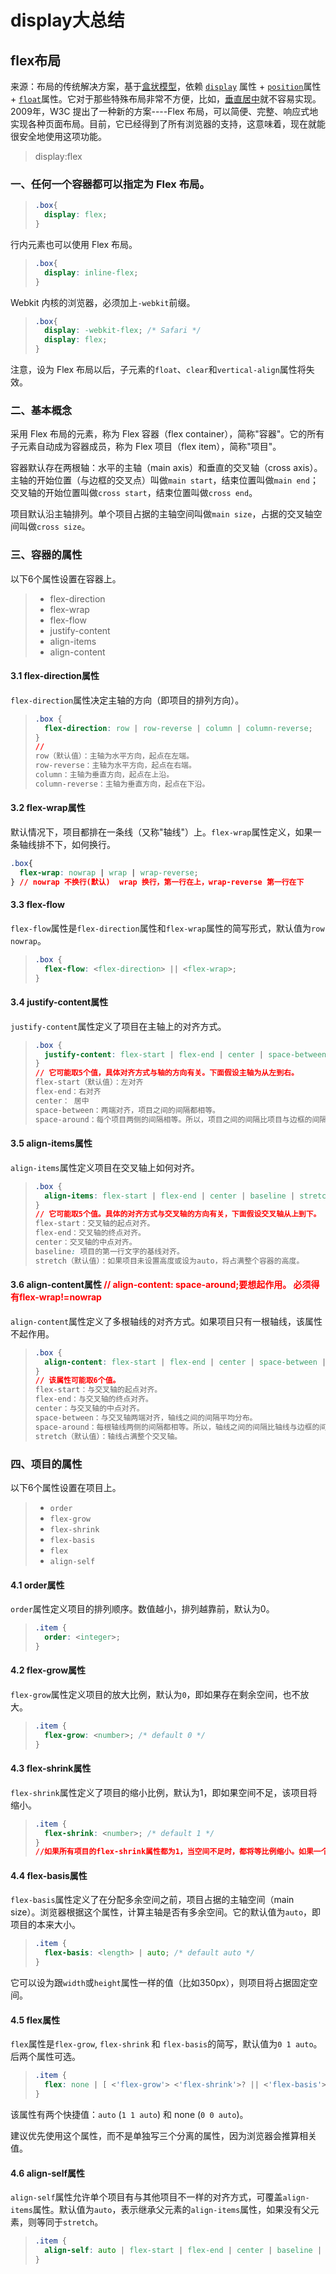 # display大总结

## flex布局

来源：布局的传统解决方案，基于[盒状模型](https://developer.mozilla.org/en-US/docs/Web/CSS/box_model)，依赖 [`display`](https://developer.mozilla.org/en-US/docs/Web/CSS/display) 属性 + [`position`](https://developer.mozilla.org/en-US/docs/Web/CSS/position)属性 + [`float`](https://developer.mozilla.org/en-US/docs/Web/CSS/float)属性。它对于那些特殊布局非常不方便，比如，[垂直居中](https://css-tricks.com/centering-css-complete-guide/)就不容易实现。2009年，W3C 提出了一种新的方案----Flex 布局，可以简便、完整、响应式地实现各种页面布局。目前，它已经得到了所有浏览器的支持，这意味着，现在就能很安全地使用这项功能。

>  display:flex

### 一、任何一个容器都可以指定为 Flex 布局。

> ```css
> .box{
>   display: flex;
> }
> ```

行内元素也可以使用 Flex 布局。

> ```css
> .box{
>   display: inline-flex;
> }
> ```

Webkit 内核的浏览器，必须加上`-webkit`前缀。

> ```css
> .box{
>   display: -webkit-flex; /* Safari */
>   display: flex;
> }
> ```

注意，设为 Flex 布局以后，子元素的`float`、`clear`和`vertical-align`属性将失效。

### 二、基本概念

采用 Flex 布局的元素，称为 Flex 容器（flex container），简称"容器"。它的所有子元素自动成为容器成员，称为 Flex 项目（flex item），简称"项目"。

容器默认存在两根轴：水平的主轴（main axis）和垂直的交叉轴（cross axis）。主轴的开始位置（与边框的交叉点）叫做`main start`，结束位置叫做`main end`；交叉轴的开始位置叫做`cross start`，结束位置叫做`cross end`。

项目默认沿主轴排列。单个项目占据的主轴空间叫做`main size`，占据的交叉轴空间叫做`cross size`。

### 三、容器的属性

以下6个属性设置在容器上。

> - flex-direction
> - flex-wrap
> - flex-flow
> - justify-content
> - align-items
> - align-content

#### 3.1 flex-direction属性

`flex-direction`属性决定主轴的方向（即项目的排列方向）。

> ```css
> .box {
>   flex-direction: row | row-reverse | column | column-reverse;
> }
> // 
> row（默认值）：主轴为水平方向，起点在左端。
> row-reverse：主轴为水平方向，起点在右端。
> column：主轴为垂直方向，起点在上沿。
> column-reverse：主轴为垂直方向，起点在下沿。
> ```

#### 3.2 flex-wrap属性

默认情况下，项目都排在一条线（又称"轴线"）上。`flex-wrap`属性定义，如果一条轴线排不下，如何换行。

```css
.box{
  flex-wrap: nowrap | wrap | wrap-reverse;
} // nowrap 不换行(默认)  wrap 换行，第一行在上，wrap-reverse 第一行在下
```

#### 3.3 flex-flow

`flex-flow`属性是`flex-direction`属性和`flex-wrap`属性的简写形式，默认值为`row nowrap`。

> ```css
> .box {
>   flex-flow: <flex-direction> || <flex-wrap>;
> }
> ```

#### 3.4 justify-content属性

`justify-content`属性定义了项目在主轴上的对齐方式。

> ```css
> .box {
>   justify-content: flex-start | flex-end | center | space-between | space-around;
> }
> // 它可能取5个值，具体对齐方式与轴的方向有关。下面假设主轴为从左到右。
> flex-start（默认值）：左对齐
> flex-end：右对齐
> center： 居中
> space-between：两端对齐，项目之间的间隔都相等。
> space-around：每个项目两侧的间隔相等。所以，项目之间的间隔比项目与边框的间隔大一倍。
> ```

#### 3.5 align-items属性

`align-items`属性定义项目在交叉轴上如何对齐。

> ```css
> .box {
>   align-items: flex-start | flex-end | center | baseline | stretch;
> }
> // 它可能取5个值。具体的对齐方式与交叉轴的方向有关，下面假设交叉轴从上到下。
> flex-start：交叉轴的起点对齐。
> flex-end：交叉轴的终点对齐。
> center：交叉轴的中点对齐。
> baseline: 项目的第一行文字的基线对齐。
> stretch（默认值）：如果项目未设置高度或设为auto，将占满整个容器的高度。
> ```

#### 3.6 align-content属性 <font color=red>// align-content: space-around;要想起作用。 必须得有flex-wrap!=nowrap</font>

`align-content`属性定义了多根轴线的对齐方式。如果项目只有一根轴线，该属性不起作用。

> ```css
> .box {
>   align-content: flex-start | flex-end | center | space-between | space-around | stretch;
> }
> // 该属性可能取6个值。
> flex-start：与交叉轴的起点对齐。
> flex-end：与交叉轴的终点对齐。
> center：与交叉轴的中点对齐。
> space-between：与交叉轴两端对齐，轴线之间的间隔平均分布。
> space-around：每根轴线两侧的间隔都相等。所以，轴线之间的间隔比轴线与边框的间隔大一倍。
> stretch（默认值）：轴线占满整个交叉轴。
> ```

### 四、项目的属性

以下6个属性设置在项目上。

> - `order`
> - `flex-grow`
> - `flex-shrink`
> - `flex-basis`
> - `flex`
> - `align-self`

#### 4.1 order属性

`order`属性定义项目的排列顺序。数值越小，排列越靠前，默认为0。

> ```css
> .item {
>   order: <integer>;
> }
> ```

#### 4.2 flex-grow属性

`flex-grow`属性定义项目的放大比例，默认为`0`，即如果存在剩余空间，也不放大。

> ```css
> .item {
>   flex-grow: <number>; /* default 0 */
> }
> ```

#### 4.3 flex-shrink属性

`flex-shrink`属性定义了项目的缩小比例，默认为1，即如果空间不足，该项目将缩小。

> ```css
> .item {
>   flex-shrink: <number>; /* default 1 */
> }
> //如果所有项目的flex-shrink属性都为1，当空间不足时，都将等比例缩小。如果一个项目的flex-shrink属性为0，其他项目都为1，则空间不足时，前者不缩小。负值对该属性无效。
> ```

#### 4.4 flex-basis属性

`flex-basis`属性定义了在分配多余空间之前，项目占据的主轴空间（main size）。浏览器根据这个属性，计算主轴是否有多余空间。它的默认值为`auto`，即项目的本来大小。

> ```css
> .item {
>   flex-basis: <length> | auto; /* default auto */
> }
> ```

它可以设为跟`width`或`height`属性一样的值（比如350px），则项目将占据固定空间。

#### 4.5 flex属性

`flex`属性是`flex-grow`, `flex-shrink` 和 `flex-basis`的简写，默认值为`0 1 auto`。后两个属性可选。

> ```css
> .item {
>   flex: none | [ <'flex-grow'> <'flex-shrink'>? || <'flex-basis'> ]
> }
> ```

该属性有两个快捷值：`auto` (`1 1 auto`) 和 none (`0 0 auto`)。

建议优先使用这个属性，而不是单独写三个分离的属性，因为浏览器会推算相关值。

#### 4.6 align-self属性

`align-self`属性允许单个项目有与其他项目不一样的对齐方式，可覆盖`align-items`属性。默认值为`auto`，表示继承父元素的`align-items`属性，如果没有父元素，则等同于`stretch`。

> ```css
> .item {
>   align-self: auto | flex-start | flex-end | center | baseline | stretch;
> }
> ```